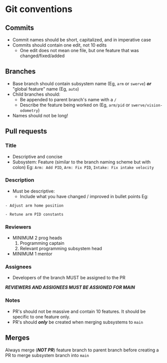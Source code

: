 # Git conventions

## Commits

- Commit names should be short, capitalized, and in imperative case
- Commits should contain one edit, not 10 edits
    - One edit does not mean one file, but one feature that was changed/fixed/added

## Branches

- Base branch should contain subsystem name (Eg, `arm` or `swerve`) ***or*** "global feature" name (Eg, `auto`)
- Child branches should:
    - Be appended to parent branch's name with a `/`
    - Describe the feature being worked on (Eg, `arm/pid` or `swerve/vision-odometry`)
- Names should not be long!

## Pull requests

### Title

- Descriptive and concise
- Subsystem: Feature (similar to the branch naming scheme but with colon)
Eg: `Arm: Add PID`, `Arm: Fix PID`, `Intake: Fix intake velocity`

### Description

- Must be descriptive:
    - Include what you have changed / improved in bullet points
Eg:
```
- Adjust arm home position
```
```
- Retune arm PID constants
```

### Reviewers

- MINIMUM 2 prog heads 
    1. Programming captain
    2. Relevant programming subsystem head
- MINIMUM 1 mentor

### Assignees

- Developers of the branch MUST be assigned to the PR

***REVIEWERS AND ASSIGNEES MUST BE ASSIGNED FOR MAIN***

### Notes

- PR's should not be massive and contain 10 features. It should be specific to one feature only.
- PR's should ***only*** be created when merging subsystems to `main`

## Merges

Always merge (***NOT PR***) feature branch to parent branch before creating a PR to merge subsystem branch into `main`
